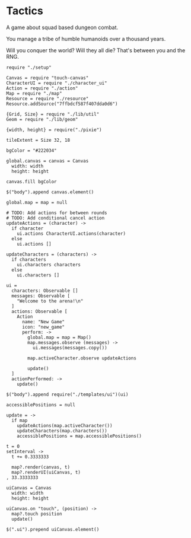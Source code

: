 Tactics
=======

A game about squad based dungeon combat.

You manage a tribe of humble humanoids over a thousand years.

Will you conquer the world? Will they all die? That's between you and the RNG.

    require "./setup"

    Canvas = require "touch-canvas"
    CharacterUI = require "./character_ui"
    Action = require "./action"
    Map = require "./map"
    Resource = require "./resource"
    Resource.addSource("7ffbdcf587f407dda0d6")

    {Grid, Size} = require "./lib/util"
    Geom = require "./lib/geom"

    {width, height} = require("./pixie")

    tileExtent = Size 32, 18

    bgColor = "#222034"

    global.canvas = canvas = Canvas
      width: width
      height: height

    canvas.fill bgColor

    $("body").append canvas.element()

    global.map = map = null

    # TODO: Add actions for between rounds
    # TODO: Add conditional cancel action
    updateActions = (character) ->
      if character
        ui.actions CharacterUI.actions(character)
      else
        ui.actions []

    updateCharacters = (characters) ->
      if characters
        ui.characters characters
      else
        ui.characters []

    ui =
      characters: Observable []
      messages: Observable [
        "Welcome to the arena!\n"
      ]
      actions: Observable [
        Action
          name: "New Game"
          icon: "new_game"
          perform: ->
            global.map = map = Map()
            map.messages.observe (messages) ->
              ui.messages(messages.copy())

            map.activeCharacter.observe updateActions

            update()
      ]
      actionPerformed: ->
        update()

    $("body").append require("./templates/ui")(ui)

    accessiblePositions = null

    update = ->
      if map
        updateActions(map.activeCharacter())
        updateCharacters(map.characters())
        accessiblePositions = map.accessiblePositions()

    t = 0
    setInterval ->
      t += 0.3333333

      map?.render(canvas, t)
      map?.renderUI(uiCanvas, t)
    , 33.3333333

    uiCanvas = Canvas
      width: width
      height: height

    uiCanvas.on "touch", (position) ->
      map?.touch position
      update()

    $(".ui").prepend uiCanvas.element()
